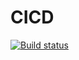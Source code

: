 # CICD
[![Build status](https://build.appcenter.ms/v0.1/apps/09ec9aae-f987-4dc3-94f4-74a4b8719327/branches/dev/badge)](https://appcenter.ms)
